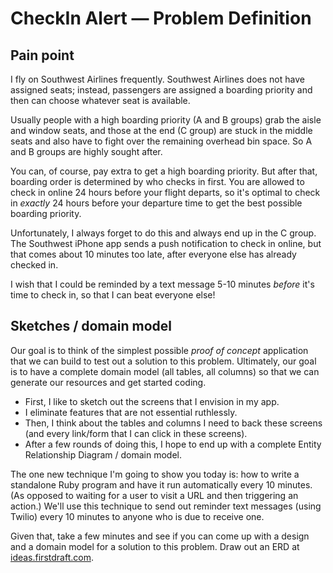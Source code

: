 # CheckIn Alert — Problem Definition

## Pain point

I fly on Southwest Airlines frequently. Southwest Airlines does not have assigned seats; instead, passengers are assigned a boarding priority and then can choose whatever seat is available.

Usually people with a high boarding priority (A and B groups) grab the aisle and window seats, and those at the end (C group) are stuck in the middle seats and also have to fight over the remaining overhead bin space. So A and B groups are highly sought after.

You can, of course, pay extra to get a high boarding priority. But after that, boarding order is determined by who checks in first. You are allowed to check in online 24 hours before your flight departs, so it's optimal to check in _exactly_ 24 hours before your departure time to get the best possible boarding priority.

Unfortunately, I always forget to do this and always end up in the C group. The Southwest iPhone app sends a push notification to check in online, but that comes about 10 minutes too late, after everyone else has already checked in.

I wish that I could be reminded by a text message 5-10 minutes _before_ it's time to check in, so that I can beat everyone else!

## Sketches / domain model

Our goal is to think of the simplest possible _proof of concept_ application that we can build to test out a solution to this problem. Ultimately, our goal is to have a complete domain model (all tables, all columns) so that we can generate our resources and get started coding.

 - First, I like to sketch out the screens that I envision in my app.
 - I eliminate features that are not essential ruthlessly.
 - Then, I think about the tables and columns I need to back these screens (and every link/form that I can click in these screens).
 - After a few rounds of doing this, I hope to end up with a complete Entity Relationship Diagram / domain model.

The one new technique I'm going to show you today is: how to write a standalone Ruby program and have it run automatically every 10 minutes. (As opposed to waiting for a user to visit a URL and then triggering an action.) We'll use this technique to send out reminder text messages (using Twilio) every 10 minutes to anyone who is due to receive one.

Given that, take a few minutes and see if you can come up with a design and a domain model for a solution to this problem. Draw out an ERD at [ideas.firstdraft.com](https://ideas.firstdraft.com/).